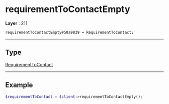 # requirementToContactEmpty

**Layer** : 211

```tl
requirementToContactEmpty#50a9839 = RequirementToContact;
```

---

## Type

[RequirementToContact](type/RequirementToContact)

---

## Example

```php
$requirementToContact = $client->requirementToContactEmpty();
```